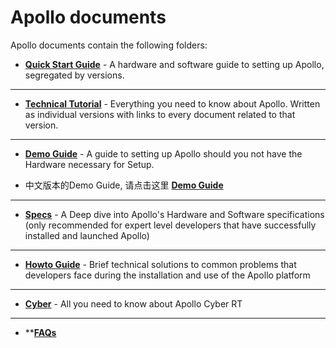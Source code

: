 # Apollo documents

Apollo documents contain the following folders:

- [**Quick Start Guide**](quickstart/README.md) - A hardware and software guide to setting up Apollo, segregated by versions.
---
- [**Technical Tutorial**](technical_tutorial/README.md) - Everything you need to know about Apollo. Written as individual versions with links to every document related to that version.
---
- [**Demo Guide**](demo_guide/README.md) - A guide to setting up Apollo should you not have the Hardware necessary for Setup.

- 中文版本的Demo Guide, 请点击这里 [**Demo Guide**](demo_guide/README_cn.md)
---
- [**Specs**](specs/README.md) - A Deep dive into Apollo's Hardware and Software specifications (only recommended for expert level developers that have successfully installed and launched Apollo) 
---
- [**Howto Guide**](howto/README.md) - Brief technical solutions to common problems that developers face during the installation and use of the Apollo platform 
---
- [**Cyber**](cyber/README.md) - All you need to know about Apollo Cyber RT
---

- **[**FAQs**](FAQs/README.md)

